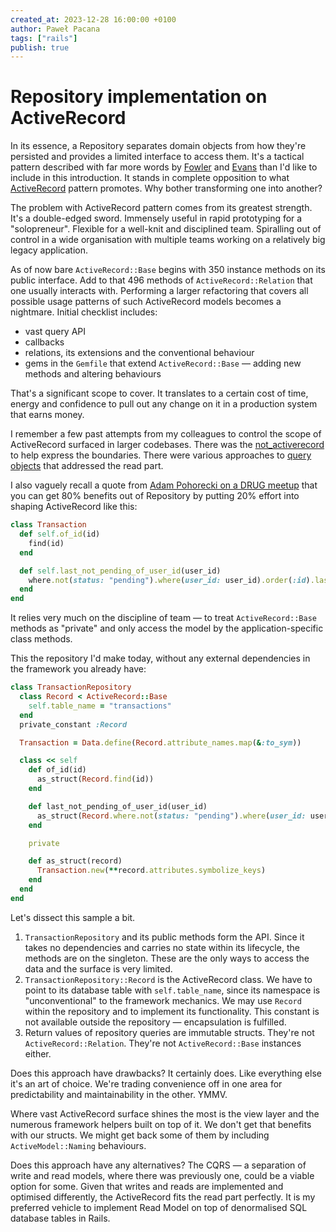 ```yaml
---
created_at: 2023-12-28 16:00:00 +0100
author: Paweł Pacana
tags: ["rails"]
publish: true
---
```



# Repository implementation on ActiveRecord

In its essence, a Repository separates domain objects from how they're persisted and provides a limited interface to access them. It's a tactical pattern described with far more words by [Fowler](https://martinfowler.com/eaaCatalog/repository.html) and [Evans](https://www.domainlanguage.com) than I'd like to include in this introduction.
It stands in complete opposition to what [ActiveRecord](https://www.martinfowler.com/eaaCatalog/activeRecord.html) pattern promotes. Why bother transforming one into another?  

The problem with ActiveRecord pattern comes from its greatest strength. It's a double-edged sword. Immensely useful in rapid prototyping for a "solopreneur". Flexible for a well-knit and disciplined team. Spiralling out of control in a wide organisation with multiple teams working on a relatively big legacy application.

As of now bare `ActiveRecord::Base` begins with 350 instance methods on its public interface. Add to that 496 methods of `ActiveRecord::Relation` that one usually interacts with. Performing a larger refactoring that covers all possible usage patterns of such ActiveRecord models becomes a nightmare. Initial checklist includes:

- vast query API
- callbacks
- relations, its extensions and the conventional behaviour
- gems in the `Gemfile` that extend `ActiveRecord::Base` — adding new methods and altering behaviours

That's a significant scope to cover. It translates to a certain cost of time, energy and confidence to pull out any change on it in a production system that earns money.

I remember a few past attempts from my colleagues to control the scope of ActiveRecord surfaced in larger codebases.
There was the [not_activerecord](https://github.com/paneq/not_activerecord) to help express the boundaries. There were various approaches to [query](https://codeclimate.com/blog/7-ways-to-decompose-fat-activerecord-models) [objects](https://thoughtbot.com/blog/a-case-for-query-objects-in-rails) that addressed the read part.

I also vaguely recall a quote from [Adam Pohorecki on a DRUG meetup](https://adam.pohorecki.pl/blog/2013/06/27/bogus-talk-at-drug/) that you can get 80% benefits out of Repository by putting 20% effort into shaping ActiveRecord like this:

```ruby
class Transaction
  def self.of_id(id)
    find(id)
  end

  def self.last_not_pending_of_user_id(user_id)
    where.not(status: "pending").where(user_id: user_id).order(:id).last
  end
end
```

It relies very much on the discipline of team — to treat `ActiveRecord::Base` methods as "private" and only access the model by the application-specific class methods.

This the repository I'd make today, without any external dependencies in the framework you already have:

```ruby
class TransactionRepository
  class Record < ActiveRecord::Base
    self.table_name = "transactions"
  end
  private_constant :Record

  Transaction = Data.define(Record.attribute_names.map(&:to_sym))

  class << self
    def of_id(id)
      as_struct(Record.find(id))
    end

    def last_not_pending_of_user_id(user_id)
      as_struct(Record.where.not(status: "pending").where(user_id: user_id).order(:id).last)
    end

    private

    def as_struct(record)
      Transaction.new(**record.attributes.symbolize_keys)
    end
  end
end
```

Let's dissect this sample a bit.

1. `TransactionRepository` and its public methods form the API. Since it takes no dependencies and carries no state within its lifecycle, the methods are on the singleton. These are the only ways to access the data and the surface is very limited.
2. `TransactionRepository::Record` is the ActiveRecord class. We have to point to its database table with `self.table_name`, since its namespace is "unconventional" to the framework mechanics. We may use `Record` within the repository and to implement its functionality. This constant is not available outside the repository — encapsulation is fulfilled.
3. Return values of repository queries are immutable structs. They're not `ActiveRecord::Relation`. They're not `ActiveRecord::Base` instances either.

Does this approach have drawbacks? It certainly does. Like everything else it's an art of choice. We're trading convenience off in one area for predictability and maintainability in the other. YMMV.

Where vast ActiveRecord surface shines the most is the view layer and the numerous framework helpers built on top of it. We don't get that benefits with our structs. We might get back some of them by including `ActiveModel::Naming` behaviours.

Does this approach have any alternatives? The CQRS — a separation of write and read models, where there was previously one, could be a viable option for some. Given that writes and reads are implemented and optimised differently, the ActiveRecord fits the read part perfectly. It is my preferred vehicle to implement Read Model on top of denormalised SQL database tables in Rails.
